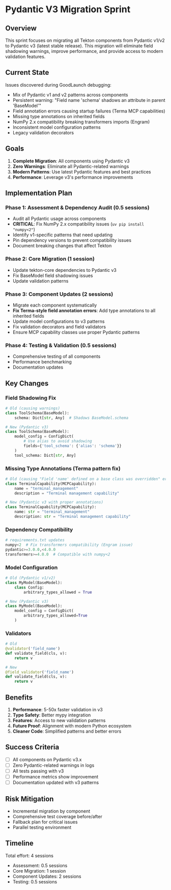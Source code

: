 # Pydantic V3 Migration Sprint

## Overview

This sprint focuses on migrating all Tekton components from Pydantic v1/v2 to Pydantic v3 (latest stable release). This migration will eliminate field shadowing warnings, improve performance, and provide access to modern validation features.

## Current State

Issues discovered during GoodLaunch debugging:
- Mix of Pydantic v1 and v2 patterns across components
- Persistent warning: "Field name 'schema' shadows an attribute in parent 'BaseModel'"
- Field annotation errors causing startup failures (Terma MCP capabilities)
- Missing type annotations on inherited fields
- NumPy 2.x compatibility breaking transformers imports (Engram)
- Inconsistent model configuration patterns
- Legacy validation decorators

## Goals

1. **Complete Migration**: All components using Pydantic v3
2. **Zero Warnings**: Eliminate all Pydantic-related warnings
3. **Modern Patterns**: Use latest Pydantic features and best practices
4. **Performance**: Leverage v3's performance improvements

## Implementation Plan

### Phase 1: Assessment & Dependency Audit (0.5 sessions)
- Audit all Pydantic usage across components
- **CRITICAL**: Fix NumPy 2.x compatibility issues (`uv pip install "numpy<2"`)
- Identify v1-specific patterns that need updating
- Pin dependency versions to prevent compatibility issues
- Document breaking changes that affect Tekton

### Phase 2: Core Migration (1 session)
- Update tekton-core dependencies to Pydantic v3
- Fix BaseModel field shadowing issues
- Update validation patterns

### Phase 3: Component Updates (2 sessions)
- Migrate each component systematically
- **Fix Terma-style field annotation errors**: Add type annotations to all inherited fields
- Update model configurations to v3 patterns
- Fix validation decorators and field validators
- Ensure MCP capability classes use proper Pydantic patterns

### Phase 4: Testing & Validation (0.5 sessions)
- Comprehensive testing of all components
- Performance benchmarking
- Documentation updates

## Key Changes

### Field Shadowing Fix
```python
# Old (causing warnings)
class ToolSchema(BaseModel):
    schema: Dict[str, Any]  # Shadows BaseModel.schema

# New (Pydantic v3)
class ToolSchema(BaseModel):
    model_config = ConfigDict(
        # Use alias to avoid shadowing
        fields={'tool_schema': {'alias': 'schema'}}
    )
    tool_schema: Dict[str, Any]
```

### Missing Type Annotations (Terma pattern fix)
```python
# Old (causing "Field 'name' defined on a base class was overridden" errors)
class TerminalCapability(MCPCapability):
    name = "terminal_management"
    description = "Terminal management capability"

# New (Pydantic v3 with proper annotations)
class TerminalCapability(MCPCapability):
    name: str = "terminal_management"
    description: str = "Terminal management capability"
```

### Dependency Compatibility
```python
# requirements.txt updates
numpy<2  # Fix transformers compatibility (Engram issue)
pydantic>=3.0.0,<4.0.0
transformers>=4.0.0  # Compatible with numpy<2
```

### Model Configuration
```python
# Old (Pydantic v1/v2)
class MyModel(BaseModel):
    class Config:
        arbitrary_types_allowed = True

# New (Pydantic v3)
class MyModel(BaseModel):
    model_config = ConfigDict(
        arbitrary_types_allowed=True
    )
```

### Validators
```python
# Old
@validator('field_name')
def validate_field(cls, v):
    return v

# New
@field_validator('field_name')
def validate_field(cls, v):
    return v
```

## Benefits

1. **Performance**: 5-50x faster validation in v3
2. **Type Safety**: Better mypy integration
3. **Features**: Access to new validation patterns
4. **Future Proof**: Alignment with modern Python ecosystem
5. **Cleaner Code**: Simplified patterns and better errors

## Success Criteria

- [ ] All components on Pydantic v3.x
- [ ] Zero Pydantic-related warnings in logs
- [ ] All tests passing with v3
- [ ] Performance metrics show improvement
- [ ] Documentation updated with v3 patterns

## Risk Mitigation

- Incremental migration by component
- Comprehensive test coverage before/after
- Fallback plan for critical issues
- Parallel testing environment

## Timeline

Total effort: 4 sessions
- Assessment: 0.5 sessions
- Core Migration: 1 session
- Component Updates: 2 sessions
- Testing: 0.5 sessions